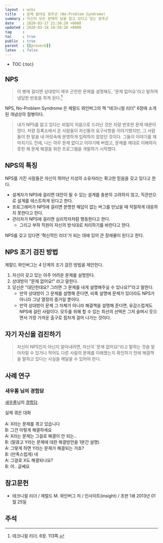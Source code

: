 ```yaml
---
layout  : wiki
title   : 문제 없어요 증후군 (No-Problem Syndrome)
summary : 자신이 모든 문제의 답을 알고 있다고 믿는 증후군
date    : 2020-03-17 21:30:20 +0900
updated : 2020-03-18 10:58:20 +0900
tag     : 
toc     : true
public  : true
parent  : [[proverb]]
latex   : false
---
```

* TOC
{:toc}

## NPS

> 이 병에 걸리면 상대방이 매우 곤란한 문제를 설명해도, '문제 없어요'라고 말하며 냉담한 반응을 하게 된다.[^weinberg-113]

NPS, No-Problem Syndrome 은 제랄드 와인버그의 책 "테크니컬 리더" 6장에 소개된 개념상의 질병이다.

> 내가 NPS를 앓고 있다는 비밀이 처음으로 드러난 것은 차량 번호판 문제 때문이었다.
차량 등록소에서 온 사람들이 자신들의 요구사항을 이야기했지만, 그 사람들이 한 말을 내 머릿속에 분명하게 입력하지 않았던 것이다.
그들이 이야기를 채 마치기도 전에, 나는 아무 문제 없다고 이야기해 버렸고, 문제를 제대로 이해하지 못한 채 문제 해결을 위한 프로그램을 개발하기 시작했다.

## NPS의 특징

NPS를 가진 사람들은 자신이 뛰어난 지성의 소유자라는 확고한 믿음을 갖고 있다고 한다.

- 설계자가 NPS에 걸리면 대안이 될 수 있는 설계를 충분히 고려하지 않고, 직관만으로 설계를 테스트하게 된다고 한다.
- 프로그래머가 NPS에 걸리면 분명한 해답이 없는 버그를 만났을 때 적절하게 대응하지 못한다고 한다.
- 관리자가 NPS에 걸리면 심리학자처럼 행동한다고 한다.
    - 그리고 부하 직원이 자신의 방식대로 처리하기를 바란다고 한다.

NPS를 갖고 있다면 '혁신적인 리더'가 되는 데에 있어 큰 장애물이 된다고 한다.


## NPS 조기 검진 방법

제랄드 와인버그는 4 단계의 조기 검진 방법을 제안한다.

>
1. 자신이 갖고 있는 아주 어려운 문제를 설명한다.
2. 상대방이 "문제 없어요!" 라고 말한다.
3. 당신은 "대단한데요? 그러면 그 문제를 내게 설명해주실 수 있나요?"라고 말한다.
    - 만약 상대방이 그 문제를 설명해 준다면, 비록 설명에 문제가 있더라도 NPS가 아니라 그냥 열정의 증거일 뿐이다.
    - 만약 상대방이 문제 그 자체가 아니라 해결책을 설명해 준다면, 유감스럽게도 NPS에 걸린 사람이다. 모두를 위해 할 수 있는 최선의 선택은 그저 슬며시 웃으면서 가장 가까운 출구로 힘차게 걸어 나가는 것이다.

## 자기 자신을 검진하기

> 자신이 NPS인지 아닌지 알아내려면, 자신이 '문제 없어요!'라고 말하는 것을 알아차릴 수 있거나 적어도 다른 사람의 문제를 이해했는지 확인하기 전에 해결책을 말하고 있다는 사실을 깨달을 수 있어야 한다.

## 사례 연구
### 새우롬 님의 경험담

[새우롬]( https://twitter.com/saeuromm )님의 [경험담]( https://twitter.com/saeuromm/status/1240071756183793666?s=21 ).

>
실제 겪은 대화
<br/><br/>
A: X라는 문제를 겪고 있습니다  
B: 그건 이렇게 해결하세요  
A: X라는 문제는 그걸로 해결이 안 되는..  
B: (말끊고 Y라는 문제에 대한 해결방안을 1분간 설명)  
A: 그렇게 하면 Y라는 문제가 해결되는 거죠?  
B: (만족스럽게) 네  
A: 그걸로 X도 해결되나요?  
B: 어.. 글쎄요  


## 참고문헌

* 테크니컬 리더 / 제럴드 M. 와인버그 저 / 인사이트(insight) / 초판 1쇄 2013년 01월 25일

## 주석

[^weinberg-113]: 테크니컬 리더. 6장. 113쪽.

